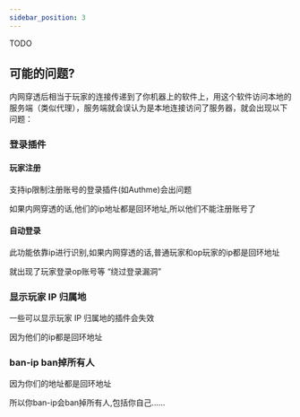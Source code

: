 ```yaml
---
sidebar_position: 3
---
```


TODO

## 可能的问题?

内网穿透后相当于玩家的连接传递到了你机器上的软件上，用这个软件访问本地的服务端（类似代理），服务端就会误认为是本地连接访问了服务器，就会出现以下问题：

### 登录插件

#### 玩家注册

支持ip限制注册账号的登录插件(如Authme)会出问题

如果内网穿透的话,他们的ip地址都是回环地址,所以他们不能注册账号了

#### 自动登录

此功能依靠ip进行识别,如果内网穿透的话,普通玩家和op玩家的ip都是回环地址

就出现了玩家登录op账号等 “绕过登录漏洞”

### 显示玩家 IP 归属地

一些可以显示玩家 IP 归属地的插件会失效

因为他们的ip都是回环地址

### ban-ip ban掉所有人

因为你们的地址都是回环地址

所以你ban-ip会ban掉所有人,包括你自己......
